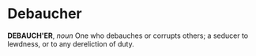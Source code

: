 # Debaucher

**DEBAUCH'ER**, _noun_ One who debauches or corrupts others; a seducer to lewdness, or to any dereliction of duty.